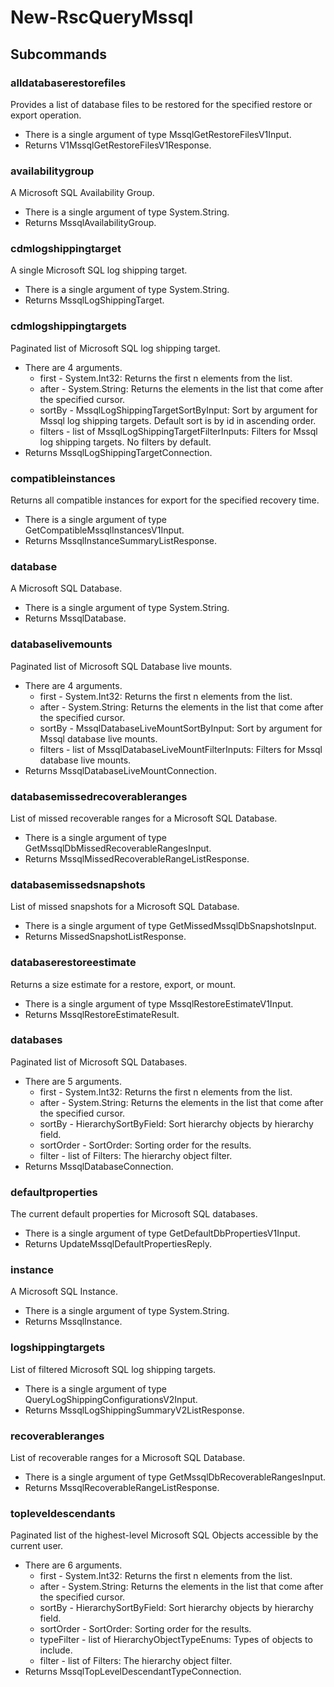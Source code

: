 # New-RscQueryMssql
## Subcommands
### alldatabaserestorefiles
Provides a list of database files to be restored for the specified restore or export operation.

- There is a single argument of type MssqlGetRestoreFilesV1Input.
- Returns V1MssqlGetRestoreFilesV1Response.
### availabilitygroup
A Microsoft SQL Availability Group.

- There is a single argument of type System.String.
- Returns MssqlAvailabilityGroup.
### cdmlogshippingtarget
A single Microsoft SQL log shipping target.

- There is a single argument of type System.String.
- Returns MssqlLogShippingTarget.
### cdmlogshippingtargets
Paginated list of Microsoft SQL log shipping target.

- There are 4 arguments.
    - first - System.Int32: Returns the first n elements from the list.
    - after - System.String: Returns the elements in the list that come after the specified cursor.
    - sortBy - MssqlLogShippingTargetSortByInput: Sort by argument for Mssql log shipping targets. Default sort is by id in ascending order.
    - filters - list of MssqlLogShippingTargetFilterInputs: Filters for Mssql log shipping targets. No filters by default.
- Returns MssqlLogShippingTargetConnection.
### compatibleinstances
Returns all compatible instances for export for the specified recovery time.

- There is a single argument of type GetCompatibleMssqlInstancesV1Input.
- Returns MssqlInstanceSummaryListResponse.
### database
A Microsoft SQL Database.

- There is a single argument of type System.String.
- Returns MssqlDatabase.
### databaselivemounts
Paginated list of Microsoft SQL Database live mounts.

- There are 4 arguments.
    - first - System.Int32: Returns the first n elements from the list.
    - after - System.String: Returns the elements in the list that come after the specified cursor.
    - sortBy - MssqlDatabaseLiveMountSortByInput: Sort by argument for Mssql database live mounts.
    - filters - list of MssqlDatabaseLiveMountFilterInputs: Filters for Mssql database live mounts.
- Returns MssqlDatabaseLiveMountConnection.
### databasemissedrecoverableranges
List of missed recoverable ranges for a Microsoft SQL Database.

- There is a single argument of type GetMssqlDbMissedRecoverableRangesInput.
- Returns MssqlMissedRecoverableRangeListResponse.
### databasemissedsnapshots
List of missed snapshots for a Microsoft SQL Database.

- There is a single argument of type GetMissedMssqlDbSnapshotsInput.
- Returns MissedSnapshotListResponse.
### databaserestoreestimate
Returns a size estimate for a restore, export, or mount.

- There is a single argument of type MssqlRestoreEstimateV1Input.
- Returns MssqlRestoreEstimateResult.
### databases
Paginated list of Microsoft SQL Databases.

- There are 5 arguments.
    - first - System.Int32: Returns the first n elements from the list.
    - after - System.String: Returns the elements in the list that come after the specified cursor.
    - sortBy - HierarchySortByField: Sort hierarchy objects by hierarchy field.
    - sortOrder - SortOrder: Sorting order for the results.
    - filter - list of Filters: The hierarchy object filter.
- Returns MssqlDatabaseConnection.
### defaultproperties
The current default properties for Microsoft SQL databases.

- There is a single argument of type GetDefaultDbPropertiesV1Input.
- Returns UpdateMssqlDefaultPropertiesReply.
### instance
A Microsoft SQL Instance.

- There is a single argument of type System.String.
- Returns MssqlInstance.
### logshippingtargets
List of filtered Microsoft SQL log shipping targets.

- There is a single argument of type QueryLogShippingConfigurationsV2Input.
- Returns MssqlLogShippingSummaryV2ListResponse.
### recoverableranges
List of recoverable ranges for a Microsoft SQL Database.

- There is a single argument of type GetMssqlDbRecoverableRangesInput.
- Returns MssqlRecoverableRangeListResponse.
### topleveldescendants
Paginated list of the highest-level Microsoft SQL Objects accessible by the current user.

- There are 6 arguments.
    - first - System.Int32: Returns the first n elements from the list.
    - after - System.String: Returns the elements in the list that come after the specified cursor.
    - sortBy - HierarchySortByField: Sort hierarchy objects by hierarchy field.
    - sortOrder - SortOrder: Sorting order for the results.
    - typeFilter - list of HierarchyObjectTypeEnums: Types of objects to include.
    - filter - list of Filters: The hierarchy object filter.
- Returns MssqlTopLevelDescendantTypeConnection.
